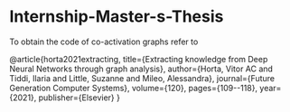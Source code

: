 # Internship-Master-s-Thesis

To obtain the code of co-activation graphs refer to 

@article{horta2021extracting,
  title={Extracting knowledge from Deep Neural Networks through graph analysis},
  author={Horta, Vitor AC and Tiddi, Ilaria and Little, Suzanne and Mileo, Alessandra},
  journal={Future Generation Computer Systems},
  volume={120},
  pages={109--118},
  year={2021},
  publisher={Elsevier}
}
